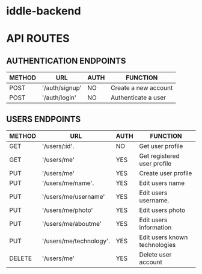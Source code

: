 # iddle-backend

# API ROUTES

## AUTHENTICATION ENDPOINTS

| METHOD | URL           | AUTH | FUNCTION             |
|--------|---------------|------|----------------------|
| POST   | '/auth/signup' | NO   | Create a new account |
| POST   | '/auth/login'  | NO   | Authenticate a user  |

## USERS ENDPOINTS

| METHOD | URL                | AUTH | FUNCTION                    |
|--------|--------------------|------|-----------------------------|
| GET    | '/users/:id'.      | NO   | Get user profile            |
| GET    | '/users/me'        | YES  | Get registered user profile |
| PUT    | '/users/me'        | YES  | Create user profile         |
| PUT    | '/users/me/name'.  | YES   | Edit users name            |
| PUT    | '/users/me/username'  | YES  | Edit users username.     |
| PUT    | '/users/me/photo'  | YES  | Edit users photo            |
| PUT    | '/users/me/aboutme'  | YES  | Edit users information      |
| PUT    | '/users/me/technology'.  | YES   | Edit users known technologies            |
| DELETE    | '/users/me'  | YES  | Delete user account     |

